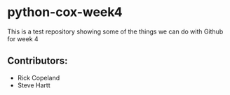 # python-cox-week4
This is a test repository showing some of the things we can do with Github for week 4

## Contributors:

- Rick Copeland
- Steve Hartt
